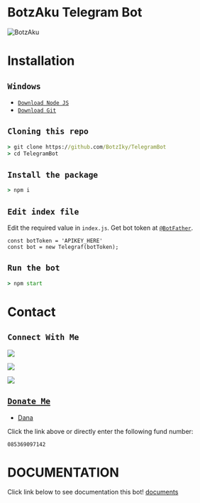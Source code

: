 # BotzAku Telegram Bot
![BotzAku](https://telegra.ph/file/f3e136d8303a429bdd9cd.jpg)

# Installation

## ```Windows```
* [`Download Node JS`](https://nodejs.org/en/download/)
* [`Download Git`](https://git-scm.com/download/win)


## ```Cloning this repo```
```cmd
> git clone https://github.com/BotzIky/TelegramBot
> cd TelegramBot
```

## ```Install the package```
```cmd
> npm i
```

## ```Edit index file```
Edit the required value in `index.js`. Get bot token at [`@BotFather`](http://t.me/BotFather).
```
const botToken = 'APIKEY_HERE'
const bot = new Telegraf(botToken);
```

## ```Run the bot```
```cmd
> npm start
```
# Contact 
## ```Connect With Me```

<p align="center">

<a href="https://wa.me/6282275403263"><img src="https://img.shields.io/badge/Contact iky-25D366?style=for-the-badge&logo=whatsapp&logoColor=white" />

<a href="http://chat.whatsapp.com/HjvNhA5PfSS0sJ4ejnLDWp"><img src="https://img.shields.io/badge/Join Official Group-25D366?style=for-the-badge&logo=whatsapp&logoColor=white" />

<a href="https://youtube.com/@BotzAku_Zero"><img src="https://img.shields.io/badge/Subscribe BotzAku-ff0000?style=for-the-badge&logo=youtube&logoColor=ff000000&link=https://youtube.com/@BotzAku_Zero" /><br>

</p>

## ```Donate Me```

* [Dana](https://link.dana.id/qr/10cmy14hh)

<p align="left">

Click the link above or directly enter the following fund number:
```
085369097142
```
</p>

# DOCUMENTATION
Click link below to see documentation this bot!
[documents](https://telegra.ph/Telegram-Bot-Documentation-08-16)
